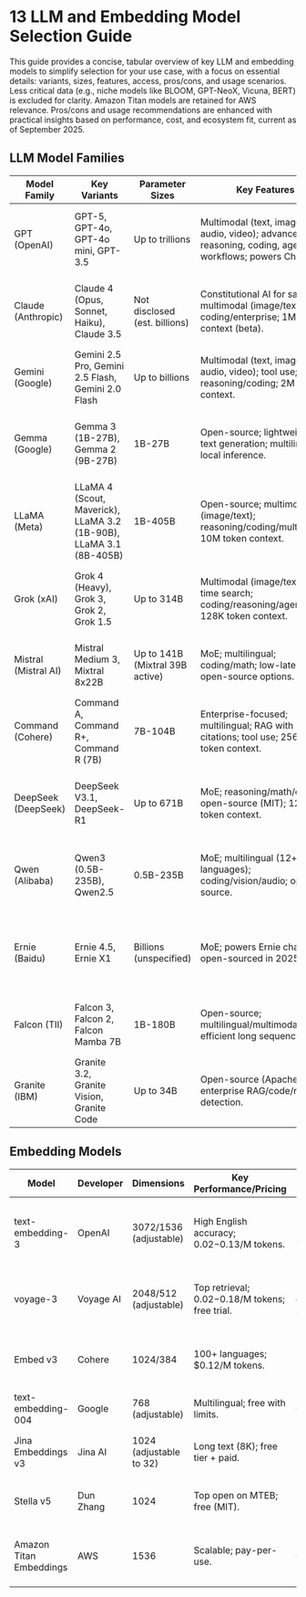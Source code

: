 # 13 LLM and Embedding Model Selection Guide

This guide provides a concise, tabular overview of key LLM and embedding models to simplify selection for your use case, with a focus on essential details: variants, sizes, features, access, pros/cons, and usage scenarios. Less critical data (e.g., niche models like BLOOM, GPT-NeoX, Vicuna, BERT) is excluded for clarity. Amazon Titan models are retained for AWS relevance. Pros/cons and usage recommendations are enhanced with practical insights based on performance, cost, and ecosystem fit, current as of September 2025.

## LLM Model Families

| Model Family | Key Variants | Parameter Sizes | Key Features | Access/Availability | Pros | Cons | When to Use |
|--------------|--------------|------------------|--------------|---------------------|------|------|-------------|
| GPT (OpenAI) | GPT-5, GPT-4o, GPT-4o mini, GPT-3.5 | Up to trillions | Multimodal (text, image, audio, video); advanced reasoning, coding, agentic workflows; powers ChatGPT. | OpenAI API; paid subscriptions (limited free tiers). | Top accuracy; robust API/tools; regular updates. | High cost; closed-source; peak-time latency. | General-purpose AI for reasoning, coding, multimodal apps. GPT-5/4o for complex workflows; mini/3.5 for cost-sensitive tasks. |
| Claude (Anthropic) | Claude 4 (Opus, Sonnet, Haiku), Claude 3.5 | Not disclosed (est. billions) | Constitutional AI for safety; multimodal (image/text); coding/enterprise; 1M token context (beta). | Anthropic API; AWS Bedrock; Google Vertex AI. | Strong safety; massive context; good for reasoning/coding. | Slower inference; limited free access; less multimodal depth. | Safety-critical enterprise apps (e.g., legal reviews). Opus for reasoning; Sonnet/Haiku for fast support bots. |
| Gemini (Google) | Gemini 2.5 Pro, Gemini 2.5 Flash, Gemini 2.0 Flash | Up to billions | Multimodal (text, image, audio, video); tool use; reasoning/coding; 2M token context. | Google AI Studio; Vertex AI; free tiers. | Large context; free/low-cost; Google ecosystem. | Weaker non-English; free tier limits; less agentic. | Multimodal projects (e.g., content moderation). Pro for analysis; Flash for mobile apps. |
| Gemma (Google) | Gemma 3 (1B-27B), Gemma 2 (9B-27B) | 1B-27B | Open-source; lightweight; text generation; multilingual; local inference. | Hugging Face; Google Vertex AI. | Efficient for edge; customizable; no API cost. | Lower performance; needs hardware; limited multimodal. | Lightweight local apps (e.g., mobile text gen). Smaller for constrained devices; larger for research. |
| LLaMA (Meta) | LLaMA 4 (Scout, Maverick), LLaMA 3.2 (1B-90B), LLaMA 3.1 (8B-405B) | 1B-405B | Open-source; multimodal (image/text); reasoning/coding/multilingual; 10M token context. | Hugging Face; Meta downloads. | Highly customizable; huge context; community support. | Compute-heavy; commercial licensing issues; uneven safety. | Open-source research; multimodal/long-context (e.g., RAG). Smaller for on-device; larger for high-performance. |
| Grok (xAI) | Grok 4 (Heavy), Grok 3, Grok 2, Grok 1.5 | Up to 314B | Multimodal (image/text); real-time search; coding/reasoning/agents; 128K token context. | xAI API; Grok platform (free limited; paid advanced). | Real-time data (e.g., X/Twitter); uncensored; dynamic agents. | Less mature ecosystem; variable availability; costly for heavy use. | Real-time search apps; uncensored agents. Heavy for reasoning; lighter for quick queries. |
| Mistral (Mistral AI) | Mistral Medium 3, Mixtral 8x22B | Up to 141B (Mixtral 39B active) | MoE; multilingual; coding/math; low-latency; open-source options. | Mistral API; Hugging Face. | Efficient scaling; cost-effective; strong math/coding. | Less multimodal; unstable API; smaller community. | Low-latency multilingual tasks; MoE for workloads. Mixtral for enterprise; open for fine-tuning. |
| Command (Cohere) | Command A, Command R+, Command R (7B) | 7B-104B | Enterprise-focused; multilingual; RAG with citations; tool use; 256K token context. | Cohere API; AWS Bedrock. | Transparent citations; scalable; multilingual. | Enterprise pricing; less creative; limited open-source. | Enterprise RAG/tool-use (e.g., CRM). R+ for docs; smaller for chatbots. |
| DeepSeek (DeepSeek) | DeepSeek V3.1, DeepSeek-R1 | Up to 671B | MoE; reasoning/math/coding; open-source (MIT); 128K token context. | DeepSeek API; Hugging Face. | Top open-source math; free license; efficient MoE. | Compute-heavy; smaller ecosystem; variable multilingual. | Open-source math/coding research. V3.1 for large inference. |
| Qwen (Alibaba) | Qwen3 (0.5B-235B), Qwen2.5 | 0.5B-235B | MoE; multilingual (12+ languages); coding/vision/audio; open-source. | Alibaba Cloud; Hugging Face. | Strong non-English; multimodal; cloud scalability. | Ecosystem lock-in; privacy concerns; weaker English. | Multilingual/multimodal global apps (e.g., e-commerce). |
| Ernie (Baidu) | Ernie 4.5, Ernie X1 | Billions (unspecified) | MoE; powers Ernie chatbot; open-sourced in 2025. | Baidu API. | Chinese dominance; integrated search; open-source push. | Limited global access; weaker non-Asian; proprietary core. | Chinese-market chatbots/search. |
| Falcon (TII) | Falcon 3, Falcon 2, Falcon Mamba 7B | 1B-180B | Open-source; multilingual/multimodal; efficient long sequences. | Hugging Face. | Efficient inference; multimodal; community-driven. | Lower benchmarks; smaller ecosystem. | Open-source long-sequence/multimodal apps. |
| Granite (IBM) | Granite 3.2, Granite Vision, Granite Code | Up to 34B | Open-source (Apache); enterprise RAG/code/risk detection. | watsonx.ai; Hugging Face. | Compliance-focused; IBM integration; specialized variants. | Mid-tier performance; enterprise pricing. | Enterprise RAG/code with risk tools. |

## Embedding Models

| Model | Developer | Dimensions | Key Performance/Pricing | Use Cases | Pros | Cons | When to Use |
|-------|----------|------------|-------------------------|-----------|------|------|-------------|
| text-embedding-3 | OpenAI | 3072/1536 (adjustable) | High English accuracy; $0.02-$0.13/M tokens. | Enterprise search; semantic similarity. | Reliable; Matryoshka efficiency; API ease. | Costly at scale; English bias. | High-accuracy English RAG/chatbots; large for precision, small for speed. |
| voyage-3 | Voyage AI | 2048/512 (adjustable) | Top retrieval; $0.02-$0.18/M tokens; free trial. | Long-context/multilingual/code search. | Cutting-edge relevance; 32K tokens; domain versatility. | Higher pricing; API-only. | Code/long-doc RAG; code-3 for programming. |
| Embed v3 | Cohere | 1024/384 | 100+ languages; $0.12/M tokens. | Multilingual RAG. | Broad language support; fast light versions. | Less domain depth; enterprise focus. | Global multilingual search. |
| text-embedding-004 | Google | 768 (adjustable) | Multilingual; free with limits. | Cost-effective search. | Low/no cost; quick latency. | Modest accuracy; free limits. | Prototypes/low-latency apps. |
| Jina Embeddings v3 | Jina AI | 1024 (adjustable to 32) | Long text (8K); free tier + paid. | Long docs/multilingual. | Task-optimized; adjustable; multilingual. | Newer, less tested. | Long-document embeddings. |
| Stella v5 | Dun Zhang | 1024 | Top open on MTEB; free (MIT). | Multilingual retrieval. | Benchmark leader; customizable. | Needs fine-tuning setup. | Open-source multilingual RAG. |
| Amazon Titan Embeddings | AWS | 1536 | Scalable; pay-per-use. | Cloud-based RAG. | Scalable; AWS security; enterprise-ready. | Pay-per-use cost; ecosystem lock-in. | Scalable AWS RAG with security needs. |
